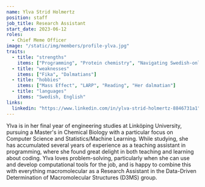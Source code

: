 ```yaml
---
name: Ylva Strid Holmertz
position: staff
job_title: Research Assistant
start_date: 2023-06-12
roles: 
  - Chief Meme Officer
image: "/static/img/members/profile-ylva.jpg"
traits:
  - title: "strengths"
    items: ["Programming", "Protein chemistry", "Navigating Swedish-only call menus"]
  - title: "weaknesses"
    items: ["Fika", "Dalmatians"]
  - title: "hobbies"
    items: ["Mass Effect", "LARP", "Reading", "Her dalmatian"]
  - title: "languages"
    items: "Swedish, English"
links:
  linkedin: "https://www.linkedin.com/in/ylva-strid-holmertz-8846731a1"
---
```


Ylva is in her final year of engineering studies at Linköping University, pursuing a Master's in Chemical Biology with a particular focus on Computer Science and Statistics/Machine Learning. While studying, she has accumulated several years of experience as a teaching assistant in programming, where she found great delight in both teaching and learning about coding. Ylva loves problem-solving, particularly when she can use and develop computational tools for the job, and is happy to combine this with everything macromolecular as a Research Assistant in the Data-Driven Determination of Macromolecular Structures (D3MS) group.
